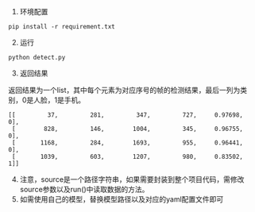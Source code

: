





1. 环境配置

```
pip install -r requirement.txt
```

2. 运行

```
python detect.py
```

3. 返回结果

返回结果为一个list，其中每个元素为对应序号的帧的检测结果，最后一列为类别，0是人脸，1是手机。

```
[[         37,         281,         347,         727,     0.97698,           0],
 [        828,         146,        1004,         345,     0.96755,           0],
 [       1168,         284,        1693,         955,     0.96441,           0],
 [       1039,         603,        1207,         980,     0.83502,           1]]
```

4. 注意，source是一个路径字符串，如果需要封装到整个项目代码，需修改source参数以及run()中读取数据的方法。
5. 如需使用自己的模型，替换模型路径以及对应的yaml配置文件即可